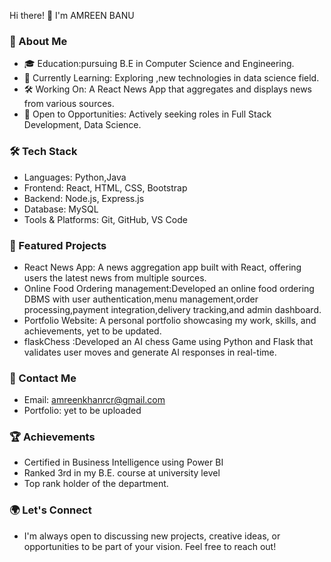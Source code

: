 <!---
amreen556/amreen556 is a ✨ special ✨ repository because its `README.md` (this file) appears on your GitHub profile.
You can click the Preview link to take a look at your changes.
--->
 Hi there! 👋 I'm AMREEN BANU

### 🚀 About Me
- 🎓 Education:pursuing B.E in Computer Science and Engineering.
- 🌱 Currently Learning: Exploring ,new technologies in data science field. 
- 🛠 Working On: A React News App that aggregates and displays news from various sources.
- 💼 Open to Opportunities: Actively seeking roles in Full Stack Development, Data Science.

### 🛠 Tech Stack
- Languages:  Python,Java
- Frontend:  React, HTML, CSS, Bootstrap
- Backend:  Node.js, Express.js
- Database:  MySQL
- Tools & Platforms: Git, GitHub, VS Code

### 🌟 Featured Projects
- React News App: A news aggregation app built with React, offering users the latest news from multiple sources.
- Online Food Ordering management:Developed an online food ordering DBMS with user authentication,menu management,order processing,payment integration,delivery tracking,and admin dashboard.
- Portfolio Website: A personal portfolio showcasing my work, skills, and achievements, yet to be updated.
- flaskChess :Developed an AI chess Game using Python and Flask that validates user moves and generate AI responses in real-time.

### 💬 Contact Me
- Email: amreenkhanrcr@gmail.com
- Portfolio: yet to be uploaded

### 🏆 Achievements
- Certified in Business Intelligence using Power BI
- Ranked 3rd in my B.E. course at university level
- Top rank holder of the department.

### 🌍 Let's Connect
- I'm always open to discussing new projects, creative ideas, or opportunities to be part of your vision. Feel free to reach out!
